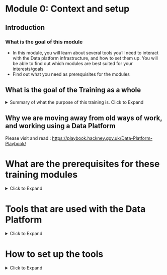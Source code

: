 # Module 0: Context and setup

## Introduction
### What is the goal of this module
- In this module, you will learn about several tools you’ll need to interact with the Data platform infrastructure, and how to set them up.
You will be able to find out which modules are best suited for your interests/goals
- Find out what you need as prerequisites for the modules

##  What is the goal of the Training as a whole
<details>
    <summary>Summary of what the purpose of this training is. Click to Expand </summary>

The goal of the training is to understand the end-to-end journey of data in the platform and get to grips with the core elements and processes of the Data Platform, in a safe environment, using open data. Depending on what you want to do in the platform, you may not need to complete all the modules. However, the modules rely on each other and need to be completed in order. 
After you complete the training, you will likely find that there is more you need to learn from the Playbook in order to use the Data Platform in your work (for example, performing other types of data transformation).

### Module 1

This module is intended for people who want to add/ingest data into the platform so they or others can use it in other tools (e.g. Qlik)
After completing this module, you should be able to do the following:

- Ingest Google Sheets into the Data Platform
- Write a simple terraform module
- Submit a pull request in Github
- Navigate the AWS console
- Run a job in AWS Glue
- View data objects in AWS S3
- Query data in AWS Athena
### Module 2
This module is intended for people who want to transform data within the Data Platform and make the result available for querying
After completing this module, you should be able to do the following:
- Load 1 or more Dataset from S3 into a coding environment, local and on AWS Glue
- Learn how to test your Data Transformation in the Local Notebooking Environment ( saves money and is much faster to debug )
- Learn how to do transformations in Spark syntax (including Joins)
- Add a Glue job within the AWS console
- Save the dataset after transformation into the refined zone

### Module 3
This module is intended for people who want to schedule or automate data transformations
After completing this module, you should be able to do the following:
- Deploy a Glue Job into the Data Platform Production environment, with scheduler to automate the process
- Deploy a Glue job using Terraform
</details>

## Why we are moving away from old ways of work, and working using a Data Platform
Please visit and read : https://playbook.hackney.gov.uk/Data-Platform-Playbook/

# What are the prerequisites for these training modules  
<details>
    <summary>Click to Expand</summary>

##Introduction: Experience, skills, software and equipment

To get the most out of these modules, you must be comfortable with the idea of coding. It is fine to be a beginner in Python and Terraform, but you should at least have a bit of experience with a programming language (such as SQL or formulas in Excel/Sheets). 

You’ll also need accounts and permissions to access some platforms. In Module 2 you will use a local environment, so you’ll also need a Windows machine or a Mac and permissions to install software on it (though we have plans to develop the platform so that this is no longer the case).

You may have to contact IT to install some prerequisite software if you do not have the permissions to do it yourself

## Pre-requisites Table

Here are the details on these requirements by module.

| Module | Github | Notebook Environment | AWS Access |
|---|---|---|---|
| Module 1 | X | | |
| Module 2 | X | X| X|
| Module 3 | X | | X|

</details>

# Tools that are used with the Data Platform

<details>
    <summary>Click to Expand</summary>

## GitHub: Online repository for code where all Hackney codebase is stored

Github is where the Data Platform repository is stored. In particular, it is where the Terraform scripts are, which is the code which controls and manages the Data Platform resources in AWS. We also store the code for the Playbook there
You can refer to this playbook entry for more information : https://playbook.hackney.gov.uk/Data-Platform-Playbook/playbook/getting-set-up/using-github

### Benefits of using these tools 
Using Github means we have version control on our code, we also have a way to verify code and making sure code is suitable before it is Live


## The notebook environment

Essentially a Jupyter server so that we can run Jupyter Notebooks. Jupyter notebooks are Python scripts which run in cells, which makes it easier to develop and try things out
For the Data Platform, it will have the scripts necessary to be quite similar to AWS Glue

### Benefits of using these tools

The notebooking tool uses your local resources to execute the code, meaning you don’t consume AWS resources, saving Hackney money
Feedback on errors is a lot quicker, and as a result is a lot easier to debug. This makes it more efficient for developing code
To set up the notebooking environment, click here [Link to other Playbook article Notebook Environment Setup - Google Docs ]

## Amazon Web Services (AWS)

AWS (Amazon Web Services) is a comprehensive cloud platform offering over 200 different services including data storage, computing power, and tools Glue, Athena and Redshift which we use in the Data Platform. AWS is the council’s primary cloud supplier and the primary environment in which we are building the Data Platform.

</details>

# How to set up the tools

<details>
    <summary>Click to Expand</summary>

## Github 

- Instructions to set up
  - [Github Playbook Documentation](https://playbook.hackney.gov.uk/Data-Platform-Playbook/playbook/getting-set-up/using-github)
  - If you are a part of the HackIT Github Group, you don’t need to set anything up
  - If you are not, make a request in the HackIT Dev Slack Channel
- Common Problems / FAQ
  - I can’t find the Repo for the Data Platform
    - Please visit https://github.com/LBHackney-IT/Data-Platform

## Notebook Environment

- Instructions to set up
  - [Notebook Environment Setup](https://docs.google.com/document/d/1CFfneUahaBVw-yIzmbdBB1lDXM3d2biApz_-CqbpCCc/)
- Common Problems / FAQ
  - How can I tell if my Notebook Environment is working?
    - When you open up the Jupyter Instance, open the template.ipnyb and try to run the first Cell. It should create a Spark instance, if it doesn’t something might be wrong. At that point it is best to ask somebody for some troubleshooting

</details>
